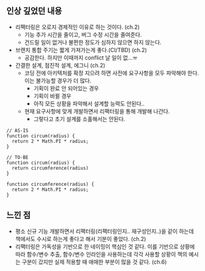 ## 인상 깊었던 내용
- 리팩터링은 오로지 경제적인 이유로 하는 것이다. (ch.2)
  - 기능 추가 시간을 줄이고, 버그 수정 시간을 줄여준다.
  - 건드릴 일이 없거나 불편한 정도가 심하지 않으면 하지 않는다.
- 브랜치 통합 주기는 짧게 가져가는게 좋다.(CI/TBD) (ch.2)
  - 공감한다. 하지만 이때까지 conflict 날 일이 없...ㅠ
- 간결한 설계, 점진적 설계, 에그니 (ch.2)
  - 코딩 전에 아키텍처를 확정 지으려 하면 사전에 요구사항을 모두 파악해야 한다. 이는 불가능할 경우가 더 많다.
    - 기획이 완료 안 되어있는 경우
    - 기획이 바뀔 경우
    - 아직 모든 상황을 파악해서 설계할 능력도 안된다..
  - 현재 요구사항에 맞게 개발하면서 리팩터링을 통해 개발해 나간다.
    - 그렇다고 초기 설계를 소홀해서는 안된다.


```
// AS-IS
function circum(radius) {
  return 2 * Math.PI * radius;
}

// TO-BE
function circum(radius) {
  return circumference(radius)
}

function circumference(radius) {
  return 2 * Math.PI * radius;
}
```

## 느낀 점
- 평소 신규 기능 개발하면서 리팩터링(리팩터링인지.. 재구성인지..)을 같이 하는데 책에서도 수시로 하는게 좋다고 해서 기분이 좋았다. (ch.2)
- 리팩터링은 가독성을 기반으로 한 네이밍이 핵심인 것 같다. 이를 기반으로 상황에 따라 함수/변수 추출, 함수/변수 인라인을 사용하는데 각각 사용할 상황이 책의 예시는 구분이 갔지만 실제 적용할 때 애매한 부분이 많을 것 같다. (ch.6)
